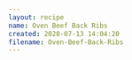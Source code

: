 ```yaml
---
layout: recipe
name: Oven Beef Back Ribs
created: 2020-07-13 14:04:20
filename: Oven-Beef-Back-Ribs
---
```

